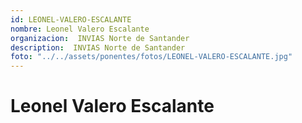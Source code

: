 ```yaml
---
id: LEONEL-VALERO-ESCALANTE
nombre: Leonel Valero Escalante
organizacion:  INVIAS Norte de Santander
description:  INVIAS Norte de Santander
foto: "../../assets/ponentes/fotos/LEONEL-VALERO-ESCALANTE.jpg"
---
```


# Leonel Valero Escalante
    